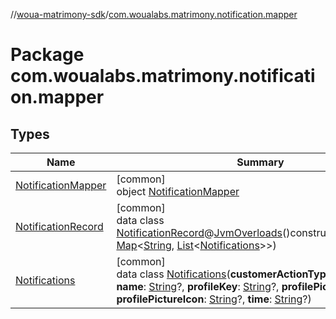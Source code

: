 //[woua-matrimony-sdk](../../index.md)/[com.woualabs.matrimony.notification.mapper](index.md)

# Package com.woualabs.matrimony.notification.mapper

## Types

| Name | Summary |
|---|---|
| [NotificationMapper](-notification-mapper/index.md) | [common]<br>object [NotificationMapper](-notification-mapper/index.md) |
| [NotificationRecord](-notification-record/index.md) | [common]<br>data class [NotificationRecord](-notification-record/index.md)@[JvmOverloads](https://kotlinlang.org/api/latest/jvm/stdlib/kotlin.jvm/-jvm-overloads/index.html)()constructor(**recordMap**: [Map](https://kotlinlang.org/api/latest/jvm/stdlib/kotlin.collections/-map/index.html)<[String](https://kotlinlang.org/api/latest/jvm/stdlib/kotlin/-string/index.html), [List](https://kotlinlang.org/api/latest/jvm/stdlib/kotlin.collections/-list/index.html)<[Notifications](-notifications/index.md)>>) |
| [Notifications](-notifications/index.md) | [common]<br>data class [Notifications](-notifications/index.md)(**customerActionType**: [String](https://kotlinlang.org/api/latest/jvm/stdlib/kotlin/-string/index.html)?, **name**: [String](https://kotlinlang.org/api/latest/jvm/stdlib/kotlin/-string/index.html)?, **profileKey**: [String](https://kotlinlang.org/api/latest/jvm/stdlib/kotlin/-string/index.html)?, **profilePicture**: [String](https://kotlinlang.org/api/latest/jvm/stdlib/kotlin/-string/index.html)?, **profilePictureIcon**: [String](https://kotlinlang.org/api/latest/jvm/stdlib/kotlin/-string/index.html)?, **time**: [String](https://kotlinlang.org/api/latest/jvm/stdlib/kotlin/-string/index.html)?) |
